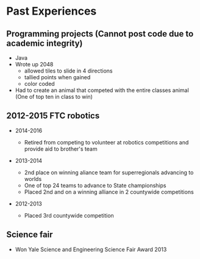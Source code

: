 # Past Experiences

## Programming projects (Cannot post code due to academic integrity)
* Java
 * Wrote up 2048
   * allowed tiles to slide in 4 directions
   * tallied points when gained
   * color coded
 * Had to create an animal that competed with the entire classes animal (One of top ten in class to win)

## 2012-2015 FTC robotics
* 2014-2016
  * Retired from competing to volunteer at robotics competitions and provide aid to brother's team

* 2013-2014 
  * 2nd place on winning aliance team for superregionals advancing to worlds
  * One of top 24 teams to advance to State championships
  * Placed 2nd and on a winning alliance in 2 countywide competitions

* 2012-2013 
  * Placed 3rd countywide competition

## Science fair

* Won Yale Science and Engineering Science Fair Award 2013
